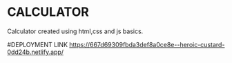 # CALCULATOR
Calculator created using html,css and js basics.

#DEPLOYMENT LINK
https://667d69309fbda3def8a0ce8e--heroic-custard-0dd24b.netlify.app/
